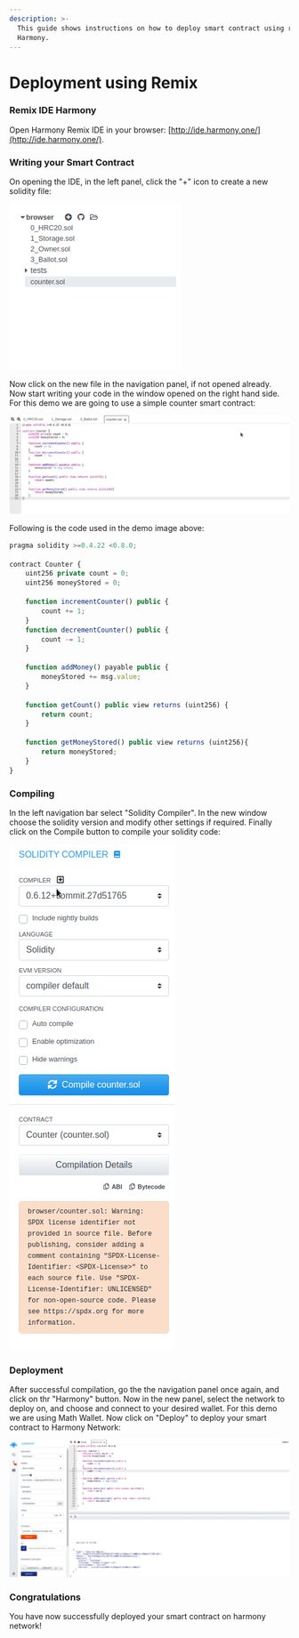 ```yaml
---
description: >-
  This guide shows instructions on how to deploy smart contract using remix on
  Harmony.
---
```


# Deployment using Remix

### Remix IDE Harmony

Open Harmony Remix IDE in your browser: [http://ide.harmony.one/](http://ide.harmony.one/). 

### Writing your Smart Contract

On opening the IDE, in the left panel, click the "+" icon to create a new solidity file:

![](../../.gitbook/assets/screenshot-from-2020-11-02-00-26-00.png)

Now click on the new file in the navigation panel, if not opened already. Now start writing your code in the window opened on the right hand side. For this demo we are going to use a simple counter smart contract:

![](../../.gitbook/assets/screenshot-from-2020-11-02-00-25-50.png)

Following is the code used in the demo image above:

```javascript
pragma solidity >=0.4.22 <0.8.0;

contract Counter {
    uint256 private count = 0;
    uint256 moneyStored = 0;

    function incrementCounter() public {
        count += 1;
    }
    function decrementCounter() public {
        count -= 1;
    }

    function addMoney() payable public {
        moneyStored += msg.value;
    }

    function getCount() public view returns (uint256) {
        return count;
    }

    function getMoneyStored() public view returns (uint256){
        return moneyStored;
    }
}
```

### Compiling

In the left navigation bar select "Solidity Compiler". In the new window choose the solidity version and modify other settings if required. Finally click on the Compile button to compile your solidity code:

![](../../.gitbook/assets/screenshot-from-2020-11-02-00-26-39.png)

### Deployment

After successful compilation, go the the navigation panel once again, and click on thr "Harmony" button. Now in the new panel, select the network to deploy on, and choose and connect to your desired wallet. For this demo we are using Math Wallet. Now click on "Deploy" to deploy your smart contract to Harmony Network:

![](../../.gitbook/assets/screenshot-from-2020-11-02-00-29-05.png)

### Congratulations

You have now successfully deployed your smart contract on harmony network!

